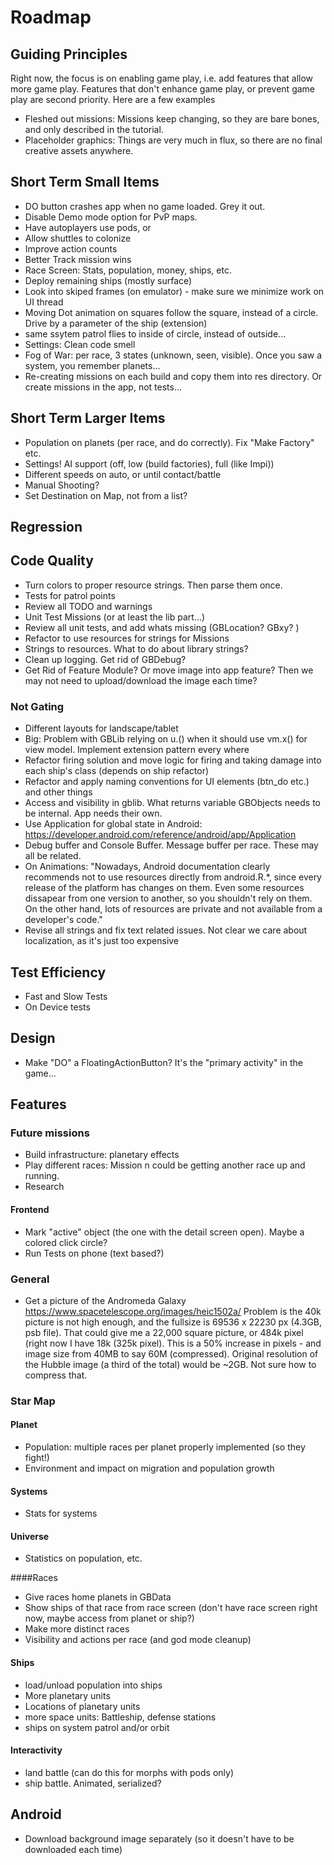 # Roadmap


## Guiding Principles
Right now, the focus is on enabling game play, i.e. add features that allow more game play. Features that don't enhance
game play, or prevent game play are second priority. Here are a few examples
* Fleshed out missions: Missions keep changing, so they are bare bones, and only described in the tutorial.
* Placeholder graphics: Things are very much in flux, so there are no final creative assets anywhere.

## Short Term Small Items
* DO button crashes app when no game loaded. Grey it out.
* Disable Demo mode option for PvP maps.
* Have autoplayers use pods, or 
* Allow shuttles to colonize
* Improve action counts
* Better Track mission wins
* Race Screen: Stats, population, money, ships, etc.
* Deploy remaining ships (mostly surface)
* Look into skiped frames (on emulator) - make sure we minimize work on UI thread
* Moving Dot animation on squares follow the square, instead of a circle. Drive by a parameter of the ship (extension)
* same ssytem patrol flies to inside of circle, instead of outside...
* Settings: Clean code smell
* Fog of War: per race, 3 states (unknown, seen, visible). Once you saw a system, you remember planets...
* Re-creating missions on each build and copy them into res directory. Or create missions in the app, not tests...

## Short Term Larger Items
* Population on planets (per race, and do correctly). Fix "Make Factory" etc.
* Settings! AI support (off, low (build factories), full (like Impi))
* Different speeds on auto, or until contact/battle
* Manual Shooting?
* Set Destination on Map, not from a list?

## Regression

## Code Quality
* Turn colors to proper resource strings. Then parse them once.
* Tests for patrol points
* Review all TODO and warnings
* Unit Test Missions (or at least the lib part...)
* Review all unit tests, and add whats missing (GBLocation? GBxy? )
* Refactor to use resources for strings for Missions
* Strings to resources. What to do about library strings?
* Clean up logging. Get rid of GBDebug?
* Get Rid of Feature Module? Or move image into app feature? Then we may not need to upload/download the image each time?

### Not Gating
* Different layouts for landscape/tablet
* Big: Problem with GBLib relying on u.() when it should use vm.x() for view model. Implement extension pattern every where
* Refactor firing solution and move logic for firing and taking damage into each ship's class (depends on ship refactor)
* Refactor and apply naming conventions for UI elements (btn_do etc.) and other things
* Access and visibility in gblib. What returns variable GBObjects needs to be internal. App needs their own.
* Use Application for global state in Android: https://developer.android.com/reference/android/app/Application
* Debug buffer and Console Buffer. Message buffer per race. These may all be related.
* On Animations: "Nowadays, Android documentation clearly recommends not to use resources directly from android.R.*, since every 
release of the platform has changes on them. Even some resources dissapear from one version to another, 
so you shouldn't rely on them. On the other hand, lots of resources are private and not available from a developer's code."
* Revise all strings and fix text related issues. Not clear we care about localization, as it's just too expensive

## Test Efficiency
* Fast and Slow Tests
* On Device tests

## Design
* Make "DO" a FloatingActionButton? It's the "primary activity" in the game...

## Features

### Future missions
* Build infrastructure: planetary effects
* Play different races: Mission n could be getting another race up and running.
* Research

#### Frontend
* Mark "active" object (the one with the detail screen open). Maybe a colored click circle?
* Run Tests on phone (text based?)

### General
* Get a picture of the Andromeda Galaxy https://www.spacetelescope.org/images/heic1502a/ Problem is the 40k picture is not high enough, and the fullsize is 69536 x 22230 px (4.3GB, psb file). That could give me a 22,000 square picture, or 484k pixel (right now I have 18k (325k pixel). This is a 50% increase in pixels - and image size from 40MB to say 60M (compressed). Original resolution of the Hubble image (a third of the total) would be ~2GB. Not sure how to compress that.

### Star Map

#### Planet
* Population: multiple races per planet properly implemented (so they fight!)
* Environment and impact on migration and population growth

#### Systems
* Stats for systems

#### Universe
* Statistics on population, etc.

####Races
* Give races home planets in GBData
* Show ships of that race from race screen (don't have race screen right now, maybe access from planet or ship?)
* Make more distinct races
* Visibility and actions per race (and god mode cleanup)

#### Ships
* load/unload population into ships
* More planetary units
* Locations of planetary units
* more space units: Battleship, defense stations
* ships on system patrol and/or orbit

#### Interactivity
* land battle (can do this for morphs with pods only)
* ship battle. Animated, serialized?

## Android 
* Download background image separately (so it doesn't have to be downloaded each time)

